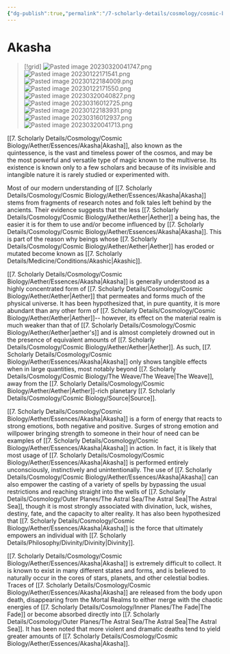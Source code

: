 ```yaml
---
{"dg-publish":true,"permalink":"/7-scholarly-details/cosmology/cosmic-biology/aether/essences/akasha/","noteIcon":""}
---
```


# Akasha

>[!grid]
>![Pasted image 20230320041747.png](/img/user/x.%20Assets/Attachments/Pasted%20image%2020230320041747.png)
>![Pasted image 20230122171541.png](/img/user/x.%20Assets/Attachments/Pasted%20image%2020230122171541.png)
>![Pasted image 20230122184009.png](/img/user/x.%20Assets/Attachments/Pasted%20image%2020230122184009.png)
>![Pasted image 20230122171550.png](/img/user/x.%20Assets/Attachments/Pasted%20image%2020230122171550.png)
>![Pasted image 20230320040827.png](/img/user/x.%20Assets/Attachments/Pasted%20image%2020230320040827.png)
>![Pasted image 20230316012725.png](/img/user/x.%20Assets/Attachments/Pasted%20image%2020230316012725.png)
>![Pasted image 20230122183931.png](/img/user/x.%20Assets/Attachments/Pasted%20image%2020230122183931.png)
>![Pasted image 20230316012937.png](/img/user/x.%20Assets/Attachments/Pasted%20image%2020230316012937.png)
>![Pasted image 20230320041713.png](/img/user/x.%20Assets/Attachments/Pasted%20image%2020230320041713.png)
>

[[7. Scholarly Details/Cosmology/Cosmic Biology/Aether/Essences/Akasha\|Akasha]], also known as the quintessence, is the vast and timeless power of the cosmos, and may be the most powerful and versatile type of magic known to the multiverse. Its existence is known only to a few scholars and because of its invisible and intangible nature it is rarely studied or experimented with.

Most of our modern understanding of [[7. Scholarly Details/Cosmology/Cosmic Biology/Aether/Essences/Akasha\|Akasha]] stems from fragments of research notes and folk tales left behind by the ancients. Their evidence suggests that the less [[7. Scholarly Details/Cosmology/Cosmic Biology/Aether/Aether\|Aether]] a being has, the easier it is for them to use and/or become influenced by [[7. Scholarly Details/Cosmology/Cosmic Biology/Aether/Essences/Akasha\|Akasha]]. This is part of the reason why beings whose [[7. Scholarly Details/Cosmology/Cosmic Biology/Aether/Aether\|Aether]] has eroded or mutated become known as [[7. Scholarly Details/Medicine/Conditions/Akashic\|Akashic]]. 

[[7. Scholarly Details/Cosmology/Cosmic Biology/Aether/Essences/Akasha\|Akasha]] is generally understood as a highly concentrated form of [[7. Scholarly Details/Cosmology/Cosmic Biology/Aether/Aether\|Aether]] that permeates and forms much of the physical universe. It has been hypothesized that, in pure quantity, it is more abundant than any other form of [[7. Scholarly Details/Cosmology/Cosmic Biology/Aether/Aether\|Aether]]-- however, its effect on the material realm is much weaker than that of [[7. Scholarly Details/Cosmology/Cosmic Biology/Aether/Aether\|aether's]] and is almost completely drowned out in the presence of equivalent amounts of [[7. Scholarly Details/Cosmology/Cosmic Biology/Aether/Aether\|Aether]]. As such, [[7. Scholarly Details/Cosmology/Cosmic Biology/Aether/Essences/Akasha\|Akasha]] only shows tangible effects when in large quantities, most notably beyond [[7. Scholarly Details/Cosmology/Cosmic Biology/The Weave/The Weave\|The Weave]], away from the [[7. Scholarly Details/Cosmology/Cosmic Biology/Aether/Aether\|Aether]]-rich planetary [[7. Scholarly Details/Cosmology/Cosmic Biology/Source\|Source]].

[[7. Scholarly Details/Cosmology/Cosmic Biology/Aether/Essences/Akasha\|Akasha]] is a form of energy that reacts to strong emotions, both negative and positive. Surges of strong emotion and willpower bringing strength to someone in their hour of need can be examples of [[7. Scholarly Details/Cosmology/Cosmic Biology/Aether/Essences/Akasha\|Akasha]] in action. In fact, it is likely that most usage of [[7. Scholarly Details/Cosmology/Cosmic Biology/Aether/Essences/Akasha\|Akasha]] is performed entirely unconsciously, instinctively and unintentionally. The use of [[7. Scholarly Details/Cosmology/Cosmic Biology/Aether/Essences/Akasha\|Akasha]] can also empower the casting of a variety of spells by bypassing the usual restrictions and reaching straight into the wells of [[7. Scholarly Details/Cosmology/Outer Planes/The Astral Sea/The Astral Sea\|The Astral Sea]], though it is most strongly associated with divination, luck, wishes, destiny, fate, and the capacity to alter reality. It has also been hypothesized that [[7. Scholarly Details/Cosmology/Cosmic Biology/Aether/Essences/Akasha\|Akasha]] is the force that ultimately empowers an individual with [[7. Scholarly Details/Philosophy/Divinity/Divinity\|Divinity]].

[[7. Scholarly Details/Cosmology/Cosmic Biology/Aether/Essences/Akasha\|Akasha]] is extremely difficult to collect. It is known to exist in many different states and forms, and is believed to naturally occur in the cores of stars, planets, and other celestial bodies. Traces of [[7. Scholarly Details/Cosmology/Cosmic Biology/Aether/Essences/Akasha\|Akasha]] are released from the body upon death, disappearing from the Mortal Realms to either merge with the chaotic energies of [[7. Scholarly Details/Cosmology/Inner Planes/The Fade\|The Fade]] or become absorbed directly into [[7. Scholarly Details/Cosmology/Outer Planes/The Astral Sea/The Astral Sea\|The Astral Sea]]. It has been noted that more violent and dramatic deaths tend to yield greater amounts of [[7. Scholarly Details/Cosmology/Cosmic Biology/Aether/Essences/Akasha\|Akasha]]. 

